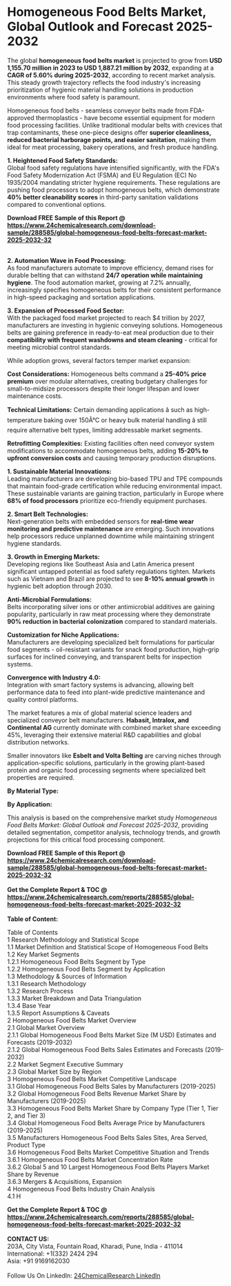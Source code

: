 <h1>Homogeneous Food Belts Market, Global Outlook and Forecast 2025-2032</h1><p>The global <strong>homogeneous food belts market</strong> is projected to grow from <strong>USD 1,155.70 million in 2023 to USD 1,887.21 million by 2032</strong>, expanding at a <strong>CAGR of 5.60% during 2025-2032</strong>, according to recent market analysis. This steady growth trajectory reflects the food industry's increasing prioritization of hygienic material handling solutions in production environments where food safety is paramount.</p><p>Homogeneous food belts - seamless conveyor belts made from FDA-approved thermoplastics - have become essential equipment for modern food processing facilities. Unlike traditional modular belts with crevices that trap contaminants, these one-piece designs offer <strong>superior cleanliness, reduced bacterial harborage points, and easier sanitation</strong>, making them ideal for meat processing, bakery operations, and fresh produce handling.</p><p><strong>1. Heightened Food Safety Standards:</strong><br>
Global food safety regulations have intensified significantly, with the FDA's Food Safety Modernization Act (FSMA) and EU Regulation (EC) No 1935/2004 mandating stricter hygiene requirements. These regulations are pushing food processors to adopt homogeneous belts, which demonstrate <strong>40% better cleanability scores</strong> in third-party sanitation validations compared to conventional options.</p><div><b>Download FREE Sample of this Report @ 
            <a href="https://www.24chemicalresearch.com/download-sample/288585/global-homogeneous-food-belts-forecast-market-2025-2032-32">
            https://www.24chemicalresearch.com/download-sample/288585/global-homogeneous-food-belts-forecast-market-2025-2032-32</a></b></div><br><p><strong>2. Automation Wave in Food Processing:</strong><br>
As food manufacturers automate to improve efficiency, demand rises for durable belting that can withstand <strong>24/7 operation while maintaining hygiene</strong>. The food automation market, growing at 7.2% annually, increasingly specifies homogeneous belts for their consistent performance in high-speed packaging and sortation applications.</p><p><strong>3. Expansion of Processed Food Sector:</strong><br>
With the packaged food market projected to reach $4 trillion by 2027, manufacturers are investing in hygienic conveying solutions. Homogeneous belts are gaining preference in ready-to-eat meal production due to their <strong>compatibility with frequent washdowns and steam cleaning</strong> - critical for meeting microbial control standards.</p><p>While adoption grows, several factors temper market expansion:</p><p><strong>Cost Considerations:</strong> Homogeneous belts command a <strong>25-40% price premium</strong> over modular alternatives, creating budgetary challenges for small-to-midsize processors despite their longer lifespan and lower maintenance costs.</p><p><strong>Technical Limitations:</strong> Certain demanding applications â such as high-temperature baking over 150Â°C or heavy bulk material handling â still require alternative belt types, limiting addressable market segments.</p><p><strong>Retrofitting Complexities:</strong> Existing facilities often need conveyor system modifications to accommodate homogeneous belts, adding <strong>15-20% to upfront conversion costs</strong> and causing temporary production disruptions.</p><p><strong>1. Sustainable Material Innovations:</strong><br>
Leading manufacturers are developing bio-based TPU and TPE compounds that maintain food-grade certification while reducing environmental impact. These sustainable variants are gaining traction, particularly in Europe where <strong>68% of food processors</strong> prioritize eco-friendly equipment purchases.</p><p><strong>2. Smart Belt Technologies:</strong><br>
Next-generation belts with embedded sensors for <strong>real-time wear monitoring and predictive maintenance</strong> are emerging. Such innovations help processors reduce unplanned downtime while maintaining stringent hygiene standards.</p><p><strong>3. Growth in Emerging Markets:</strong><br>
Developing regions like Southeast Asia and Latin America present significant untapped potential as food safety regulations tighten. Markets such as Vietnam and Brazil are projected to see <strong>8-10% annual growth</strong> in hygienic belt adoption through 2030.</p><p><strong>Anti-Microbial Formulations:</strong><br>
	Belts incorporating silver ions or other antimicrobial additives are gaining popularity, particularly in raw meat processing where they demonstrate <strong>90% reduction in bacterial colonization</strong> compared to standard materials.</p><p><strong>Customization for Niche Applications:</strong><br>
	Manufacturers are developing specialized belt formulations for particular food segments - oil-resistant variants for snack food production, high-grip surfaces for inclined conveying, and transparent belts for inspection systems.</p><p><strong>Convergence with Industry 4.0:</strong><br>
	Integration with smart factory systems is advancing, allowing belt performance data to feed into plant-wide predictive maintenance and quality control platforms.</p><p>The market features a mix of global material science leaders and specialized conveyor belt manufacturers. <strong>Habasit, Intralox, and Continental AG</strong> currently dominate with combined market share exceeding 45%, leveraging their extensive material R&amp;D capabilities and global distribution networks.</p><p>Smaller innovators like <strong>Esbelt and Volta Belting</strong> are carving niches through application-specific solutions, particularly in the growing plant-based protein and organic food processing segments where specialized belt properties are required.</p><p><strong>By Material Type:</strong></p><p><strong>By Application:</strong></p><p>This analysis is based on the comprehensive market study <em>Homogeneous Food Belts Market: Global Outlook and Forecast 2025-2032</em>, providing detailed segmentation, competitor analysis, technology trends, and growth projections for this critical food processing component.</p><div><b>Download FREE Sample of this Report @ 
            <a href="https://www.24chemicalresearch.com/download-sample/288585/global-homogeneous-food-belts-forecast-market-2025-2032-32">
            https://www.24chemicalresearch.com/download-sample/288585/global-homogeneous-food-belts-forecast-market-2025-2032-32</a></b></div><br><div><b>Get the Complete Report & TOC @ 
            <a href="https://www.24chemicalresearch.com/reports/288585/global-homogeneous-food-belts-forecast-market-2025-2032-32">
            https://www.24chemicalresearch.com/reports/288585/global-homogeneous-food-belts-forecast-market-2025-2032-32</a></b></div><br>
            <b>Table of Content:</b><p>Table of Contents<br />
1 Research Methodology and Statistical Scope<br />
1.1 Market Definition and Statistical Scope of Homogeneous Food Belts<br />
1.2 Key Market Segments<br />
1.2.1 Homogeneous Food Belts Segment by Type<br />
1.2.2 Homogeneous Food Belts Segment by Application<br />
1.3 Methodology & Sources of Information<br />
1.3.1 Research Methodology<br />
1.3.2 Research Process<br />
1.3.3 Market Breakdown and Data Triangulation<br />
1.3.4 Base Year<br />
1.3.5 Report Assumptions & Caveats<br />
2 Homogeneous Food Belts Market Overview<br />
2.1 Global Market Overview<br />
2.1.1 Global Homogeneous Food Belts Market Size (M USD) Estimates and Forecasts (2019-2032)<br />
2.1.2 Global Homogeneous Food Belts Sales Estimates and Forecasts (2019-2032)<br />
2.2 Market Segment Executive Summary<br />
2.3 Global Market Size by Region<br />
3 Homogeneous Food Belts Market Competitive Landscape<br />
3.1 Global Homogeneous Food Belts Sales by Manufacturers (2019-2025)<br />
3.2 Global Homogeneous Food Belts Revenue Market Share by Manufacturers (2019-2025)<br />
3.3 Homogeneous Food Belts Market Share by Company Type (Tier 1, Tier 2, and Tier 3)<br />
3.4 Global Homogeneous Food Belts Average Price by Manufacturers (2019-2025)<br />
3.5 Manufacturers Homogeneous Food Belts Sales Sites, Area Served, Product Type<br />
3.6 Homogeneous Food Belts Market Competitive Situation and Trends<br />
3.6.1 Homogeneous Food Belts Market Concentration Rate<br />
3.6.2 Global 5 and 10 Largest Homogeneous Food Belts Players Market Share by Revenue<br />
3.6.3 Mergers & Acquisitions, Expansion<br />
4 Homogeneous Food Belts Industry Chain Analysis<br />
4.1 H</p><div><b>Get the Complete Report & TOC @ 
            <a href="https://www.24chemicalresearch.com/reports/288585/global-homogeneous-food-belts-forecast-market-2025-2032-32">
            https://www.24chemicalresearch.com/reports/288585/global-homogeneous-food-belts-forecast-market-2025-2032-32</a></b></div><br><b>CONTACT US:</b><br>
            203A, City Vista, Fountain Road, Kharadi, Pune, India - 411014<br>
            International: +1(332) 2424 294<br>
            Asia: +91 9169162030 <br><br>
            Follow Us On LinkedIn: <a href="https://www.linkedin.com/company/24chemicalresearch/">24ChemicalResearch LinkedIn</a>